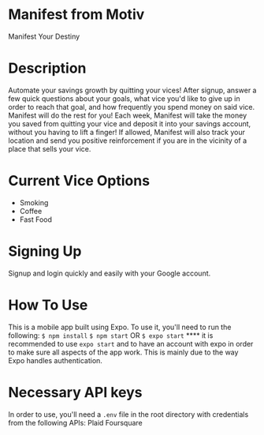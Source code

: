 # Manifest from Motiv
Manifest Your Destiny
# Description
Automate your savings growth by quitting your vices! After signup, answer a few quick questions about your goals, what vice you'd like to give up in order to reach that goal, and how frequently you spend money on said vice. Manifest will do the rest for you! Each week, Manifest will take the money you saved from quitting your vice and deposit it into your savings account, without you having to lift a finger! If allowed, Manifest will also track your location and send you positive reinforcement if you are in the vicinity of a place that sells your vice.

# Current Vice Options
- Smoking
- Coffee
- Fast Food

# Signing Up
Signup and login quickly and easily with your Google account.

# How To Use
This is a mobile app built using Expo. To use it, you'll need to run the following:
`$ npm install`
`$ npm start` OR `$ expo start`
**** it is recommended to use `expo start` and to have an account with expo in order to make sure all aspects of the app work. This is mainly due to the way Expo handles authentication.

# Necessary API keys
In order to use, you'll need a `.env` file in the root directory with credentials from the following APIs:
Plaid
Foursquare
